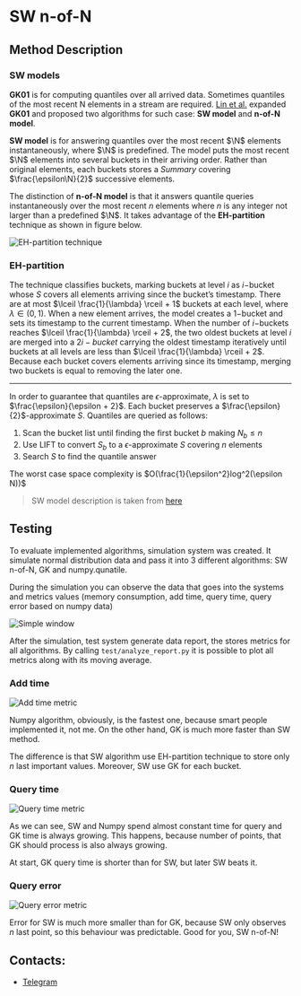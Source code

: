 # SW n-of-N
## Method Description

### SW models
**GK01** is for computing quantiles over all arrived data. Sometimes quantiles of the most recent N elements in a stream are required. [Lin et al.](https://citeseerx.ist.psu.edu/viewdoc/download?doi=10.1.1.72.6192&rep=rep1&type=pdf) expanded **GK01** and proposed two algorithms for such case: **SW model** and **n-of-N model**.

**SW model** is for answering quantiles over the most recent $\N$ elements instantaneously, where $\N$ is predefined. The model puts the most recent $\N$ elements into several buckets in their arriving order. Rather than original elements, each buckets stores a *Summary* covering $\frac{\epsilon\N}{2}$ successive elements.

The distinction of **n-of-N model** is that it answers quantile queries instantaneously over the most recent $n$ elements where $n$ is any integer not larger than a predefined $\N$. It takes advantage of the **EH-partition** technique as shown in figure below.

![EH-partition technique](media/eh_partition.png)

### EH-partition

The technique classifies buckets, marking buckets at level $i$ as $i$−bucket whose $S$ covers all elements arriving since the bucket’s timestamp. There are at most $\lceil \frac{1}{\lambda} \rceil + 1$ buckets at each level, where $\lambda \in (0, 1)$. When a new element arrives, the model creates a $1$−bucket and sets its timestamp to the current timestamp. When the number of $i$−buckets reaches $\lceil \frac{1}{\lambda} \rceil + 2$, the two oldest buckets at level $i$ are merged into a $2i − bucket$ carrying the oldest timestamp iteratively until buckets at all levels are less than $\lceil \frac{1}{\lambda} \rceil + 2$. Because each bucket covers elements arriving since its timestamp, merging two buckets is equal to removing the later one.

-----

In order to guarantee that quantiles are $\epsilon$-approximate, $\lambda$ is set to $\frac{\epsilon}{\epsilon + 2}$. Each bucket preserves a $\frac{\epsilon}{2}$-approximate $S$. Quantiles are queried as follows:
1. Scan the bucket list until finding the first bucket $b$ making $N_b \le n$
2. Use LIFT to convert $S_b$ to a $\epsilon$-approximate $S$ covering $n$ elements
3. Search $S$ to find the quantile answer


The worst case space complexity is $O(\frac{1}{\epsilon^2}log^2(\epsilon N))$

> SW model description is taken from [here](https://ieeexplore.ieee.org/stamp/stamp.jsp?tp=&arnumber=9001104)


## Testing

To evaluate implemented algorithms, simulation system was created. It simulate normal distribution data and pass it into 3 different algorithms: SW n-of-N, GK and numpy.qunatile.

During the simulation you can observe the data that goes into the systems and metrics values (memory consumption, add time, query time, query error based on numpy data)

![Simple window](media/test_window.png)

After the simulation, test system generate data report, the stores metrics for all algorithms. By calling `test/analyze_report.py` it is possible to plot all metrics along with its moving average.

### Add time

![Add time metric](media/add_time.png)

Numpy algorithm, obviously, is the fastest one, because smart people implemented it, not me. 
On the other hand, GK is much more faster than SW method.

The difference is that SW algorithm use EH-partition technique to store only $n$ last important values. Moreover, SW use GK for each bucket. 

### Query time

![Query time metric](media/query_time.png)

As we can see, SW and Numpy spend almost constant time for query and GK time is always growing. This happens, because number of points, that GK should process is also always growing. 


At start, GK query time is shorter than for SW, but later SW beats it.

### Query error

![Query error metric](media/query_errors.png)

Error for SW is much more smaller than for GK, because SW only observes $n$ last point, so this behaviour was predictable. Good for you, SW n-of-N!
## Contacts:
* [Telegram](https://t.me/ma_evgor)